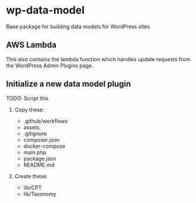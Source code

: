 # wp-data-model

Base package for building data models for WordPress sites.

## AWS Lambda

This also contains the lambda function which handles update requests from the WordPress Admin Plugins page.

## Initialize a new data model plugin

TODO: Script this

1. Copy these:

   - .github/workflows
   - assets
   - .gitignore
   - composer.json
   - docker-compose
   - main.php
   - package.json
   - README.md

2. Create these:
   - lib/CPT
   - lib/Taxonomy

